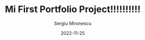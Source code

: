 ---
title: Mi First Portfolio Project!!!!!!!!!!
date: 2022-11-25
author: Sergiu Mironescu
excerpt: Sometimes you just run out of ideas for sample blog posts. It’s no one’s fault, it’s just the way it is.
category: JAVASCRIPT
featured_portfolio: false
github_project_link: https://github.com/xexiu/web_astro_blog/blob/master/src/pages/category/%5Bcategory%5D.astro
demo_link: https://candid-malabi-159d6f.netlify.app/
video_link: https://www.youtube.com/channel/UCAgzqRPN6DBcoy8MxHGPETA
tags:
  - css
  - js
  - html
  - js
featured_image: {
  src: "src/images/mnt1.png",
  alt: "A picture of a coder",
}
---